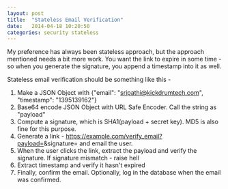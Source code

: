 ```yaml
---
layout: post
title:  "Stateless Email Verification"
date:   2014-04-18 10:20:50
categories: security stateless
---
```


My preference has always been stateless approach, but the approach mentioned needs a bit more work. You want the link to expire in some time - so when you generate the signature, you append a timestamp into it as well. 

Stateless email verification should be something like this - 

1. Make a JSON Object with {"email": "sripathi@kickdrumtech.com", "timestamp": "1395139162"}
2. Base64 encode JSON Object with URL Safe Encoder. Call the string as "payload"
3. Compute a signature, which is SHA1(payload + secret key). MD5 is also fine for this purpose.
4. Generate a link - https://example.com/verify_email?payload=<payload>&signature=<signature> and email the user.
5. When the user clicks the link, extract the payload and verify the signature. If signature mismatch - raise hell
6. Extract timestamp and verify it hasn't expired
7. Finally, confirm the email. Optionally, log in the database when the email was confirmed.
